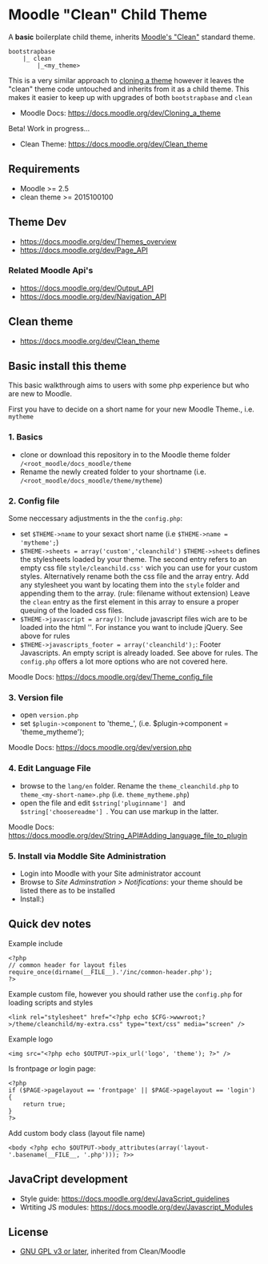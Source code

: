 # Moodle "Clean" Child Theme

A **basic** boilerplate child theme, inherits [Moodle's "Clean"](https://docs.moodle.org/29/en/Standard_themes) standard theme.

```
bootstrapbase
    |_ clean
        |_<my_theme>
```

This is a very similar approach to [cloning a theme](https://docs.moodle.org/dev/Cloning_a_theme) however it leaves the "clean" theme code untouched and inherits from it as a child theme. This makes it easier to keep up with upgrades of both `bootstrapbase` and `clean`

* Moodle Docs: https://docs.moodle.org/dev/Cloning_a_theme

Beta! Work in progress...

 * Clean Theme: https://docs.moodle.org/dev/Clean_theme

## Requirements

 * Moodle >= 2.5
 * clean theme >= 2015100100

## Theme Dev

 * https://docs.moodle.org/dev/Themes_overview
 * https://docs.moodle.org/dev/Page_API

### Related Moodle Api's

 * https://docs.moodle.org/dev/Output_API
 * https://docs.moodle.org/dev/Navigation_API

## Clean theme

 * https://docs.moodle.org/dev/Clean_theme
 
## Basic install this theme

This basic walkthrough aims to users with some php experience but who are new to Moodle.

First you have to decide on a short name for your new Moodle Theme., i.e. `mytheme`

### 1. Basics

 * clone or download this repository in to the Moodle theme folder `/<root_moodle/docs_moodle/theme`
 * Rename the newly created folder to your shortname (i.e. `/<root_moodle/docs_moodle/theme/mytheme`)

### 2. Config file

Some neccessary adjustments in the  the `config.php`:

 * set `$THEME->name` to your sexact short name (i.e `$THEME->name = 'mytheme';`)
 * `$THEME->sheets = array('custom','cleanchild')`
`$THEME->sheets` defines the stylesheets loaded by your theme. The second entry refers to an empty css file `style/cleanchild.css'` wich you can use for your custom styles.  Alternatively rename both the css file and the array entry. Add any stylesheet you want by locating them into the `style` folder and appending them to the array. (rule: filename without extension)
Leave the `clean` entry as the first element in this array to ensure a proper queuing of the loaded css files.
 * `$THEME->javascript = array()`: Include javascript files wich are to be loaded into the html '<head>'.  For instance you want to include jQuery. See above for rules
 * `$THEME->javascripts_footer = array('cleanchild');`: Footer Javascripts. An empty script is already loaded. See above for rules.
The  `config.php` offers a lot more options who are not covered here.

Moodle Docs: https://docs.moodle.org/dev/Theme_config_file

### 3. Version file

 * open `version.php`
 *  set `$plugin->component` to 'theme_<my-short-name>', (i.e. $plugin->component  = 'theme_mytheme');

Moodle Docs: https://docs.moodle.org/dev/version.php

### 4. Edit Language File

  * browse to the `lang/en` folder. Rename the `theme_cleanchild.php` to `theme_<my-short-name>.php` (i.e.  `theme_mytheme.php`)
  * open the file and edit `$string['pluginname'] ` and `$string['choosereadme'] `. You can use markup in the latter.

Moodle Docs: https://docs.moodle.org/dev/String_API#Adding_language_file_to_plugin

### 5. Install via Moddle Site Administration

 * Login into Moodle with your Site administrator account
 * Browse to *Site Adminstration > Notifications*: your theme should be listed there as to be installed
 * Install:)

## Quick dev notes


Example include

```
<?php
// common header for layout files
require_once(dirname(__FILE__).'/inc/common-header.php');
?>
```

Example custom file, however you should rather use the `config.php` for loading scripts and styles

```
<link rel="stylesheet" href="<?php echo $CFG->wwwroot;?>/theme/cleanchild/my-extra.css" type="text/css" media="screen" />
```

Example logo

```
<img src="<?php echo $OUTPUT->pix_url('logo', 'theme'); ?>" />
```

Is frontpage *or* login page:

```
<?php
if ($PAGE->pagelayout == 'frontpage' || $PAGE->pagelayout == 'login') {
    return true;
}
?>
```

Add custom body class (layout file name)

```
<body <?php echo $OUTPUT->body_attributes(array('layout-'.basename(__FILE__, '.php'))); ?>>
```

## JavaCript development

 * Style guide: https://docs.moodle.org/dev/JavaScript_guidelines
 * Wrtiting JS modules: https://docs.moodle.org/dev/Javascript_Modules

## License

* [GNU GPL v3 or later](http://www.gnu.org/copyleft/gpl.html), inherited from Clean/Moodle
